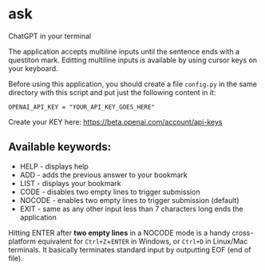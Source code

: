# ask
ChatGPT in your terminal

The application accepts multiline inputs until the sentence ends with a questiton mark.
Editting multiline inputs is available by using cursor keys on your keyboard.

Before using this application, you should create a file `config.py` in the same directory with
this script and put just the following content in it:

```
OPENAI_API_KEY = "YOUR_API_KEY_GOES_HERE"
```

Create your KEY here: https://beta.openai.com/account/api-keys


## Available keywords:

* HELP   - displays help
* ADD    - adds the previous answer to your bookmark
* LIST   - displays your bookmark
* CODE   - disables two empty lines to trigger submission
* NOCODE - enables two empty lines to trigger submission (default)
* EXIT   - same as any other input less than 7 characters long ends the application

Hitting ENTER after **two empty lines** in a NOCODE mode is a handy cross-platform equivalent 
for `Ctrl+Z`+`ENTER` in Windows, or `Ctrl+D` in Linux/Mac terminals. It basically 
terminates standard input by outputting EOF (end of file).
